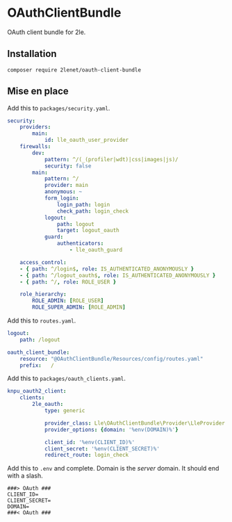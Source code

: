 # OAuthClientBundle

OAuth client bundle for 2le.

## Installation

```composer require 2lenet/oauth-client-bundle```

## Mise en place

Add this to `packages/security.yaml`.

```yaml
security:
    providers:
        main:
            id: lle_oauth_user_provider
    firewalls:
        dev:
            pattern: ^/(_(profiler|wdt)|css|images|js)/
            security: false
        main:
            pattern: ^/
            provider: main
            anonymous: ~
            form_login:
                login_path: login
                check_path: login_check
            logout:
                path: logout
                target: logout_oauth
            guard:
                authenticators:
                    - lle_oauth_guard

    access_control:
    - { path: ^/login$, role: IS_AUTHENTICATED_ANONYMOUSLY }
    - { path: ^/logout_oauth$, role: IS_AUTHENTICATED_ANONYMOUSLY }
    - { path: ^/, role: ROLE_USER }

    role_hierarchy:
        ROLE_ADMIN: [ROLE_USER]
        ROLE_SUPER_ADMIN: [ROLE_ADMIN]
```

Add this to `routes.yaml`.

```yaml
logout:
    path: /logout

oauth_client_bundle:
    resource: "@OAuthClientBundle/Resources/config/routes.yaml"
    prefix:   /
```

Add this to `packages/oauth_clients.yaml`.

```yaml
knpu_oauth2_client:
    clients:
        2le_oauth:
            type: generic

            provider_class: Lle\OAuthClientBundle\Provider\LleProvider
            provider_options: {domain: '%env(DOMAIN)%'}

            client_id: '%env(CLIENT_ID)%'
            client_secret: '%env(CLIENT_SECRET)%'
            redirect_route: login_check
```

Add this to `.env` and complete. Domain is the *server* domain. It should end with a slash.

```
###> OAuth ###
CLIENT_ID=
CLIENT_SECRET=
DOMAIN=
###< OAuth ###

```

